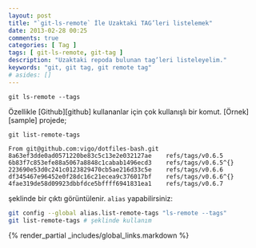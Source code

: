 ```yaml
---
layout: post
title: "`git-ls-remote` İle Uzaktaki TAG’leri listelemek"
date: 2013-02-28 00:25
comments: true
categories: [ Tag ]
tags: [ git-ls-remote, git-tag ]
description: "Uzaktaki repoda bulunan tag’leri listeleyelim."
keywords: "git, git tag, git remote tag"
# asides: []
---
```


    git ls-remote --tags

<!-- more -->

Özellikle [Github][github] kullananlar için çok kullanışlı bir komut. [Örnek][sample]
projede;

    git list-remote-tags

    From git@github.com:vigo/dotfiles-bash.git
    8a63ef3dde0ad0571220be83c5c13e2e032127ae    refs/tags/v0.6.5
    6b83f7c853efe88a5067a8848c1cabab1496ecd3    refs/tags/v0.6.5^{}
    223690e53d0c241c0123829470cb5ae216d33c5e    refs/tags/v0.6.6
    df345467e96452e0f28dc16c21ecea9c376017bf    refs/tags/v0.6.6^{}
    4fae319de58d09923dbbfdce5bffff6941831ea1    refs/tags/v0.6.7

şeklinde bir çıktı görüntülenir. `alias` yapabilirsiniz:
```bash
git config --global alias.list-remote-tags "ls-remote --tags"
git list-remote-tags # şeklinde kullanım
```
{% render_partial _includes/global_links.markdown %}

